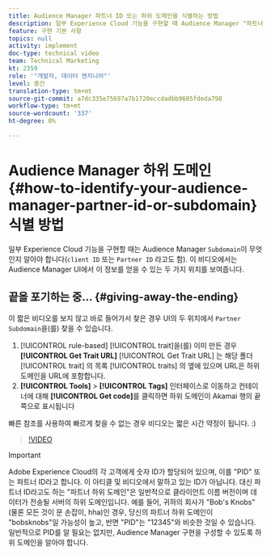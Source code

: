 ```yaml
---
title: Audience Manager 파트너 ID 또는 하위 도메인을 식별하는 방법
description: 일부 Experience Cloud 기능을 구현할 때 Audience Manager "파트너 ID"가 무엇인지 알아야 합니다("클라이언트 ID" 또는 "하위 도메인"이라고도 함). 이 비디오에서는 Audience Manager UI에서 이 ID를 얻을 수 있는 두 가지 위치를 보여줍니다.
feature: 구현 기본 사항
topics: null
activity: implement
doc-type: technical video
team: Technical Marketing
kt: 2359
role: '"개발자, 데이터 엔지니어"'
level: 중간
translation-type: tm+mt
source-git-commit: a7dc335e75697a7b1720eccdadbb9605fdeda798
workflow-type: tm+mt
source-wordcount: '337'
ht-degree: 0%

---
```



# Audience Manager 하위 도메인 {#how-to-identify-your-audience-manager-partner-id-or-subdomain} 식별 방법

일부 Experience Cloud 기능을 구현할 때는 Audience Manager `Subdomain`이 무엇인지 알아야 합니다(`client ID` 또는 `Partner ID` 라고도 함). 이 비디오에서는 Audience Manager UI에서 이 정보를 얻을 수 있는 두 가지 위치를 보여줍니다.

## 끝을 포기하는 중... {#giving-away-the-ending}

이 짧은 비디오를 보지 않고 바로 들어가서 찾은 경우 UI의 두 위치에서 `Partner Subdomain`을(를) 찾을 수 있습니다.

1. [!UICONTROL rule-based] [!UICONTROL trait]을(를) 이미 만든 경우 **[!UICONTROL Get Trait URL]**
   [!UICONTROL Get Trait URL] 는 해당 폴더 [!UICONTROL trait] 의 목록 [!UICONTROL traits] 의 옆에 있으며 URL은 하위 도메인을 URL에 포함합니다.
1. **[!UICONTROL Tools]** > **[!UICONTROL Tags]** 인터페이스로 이동하고 컨테이너에 대해 **[!UICONTROL Get code]**&#x200B;를 클릭하면 하위 도메인이 Akamai 행의 끝 쪽으로 표시됩니다

빠른 참조를 사용하여 빠르게 찾을 수 없는 경우 비디오는 짧은 시간 약정이 됩니다. :)

>[!VIDEO](https://video.tv.adobe.com/v/25922/?quality=12)

>[!IMPORTANT]
>
>Adobe Experience Cloud의 각 고객에게 숫자 ID가 할당되어 있으며, 이를 &quot;PID&quot; 또는 파트너 ID라고 합니다. 이 아티클 및 비디오에서 말하고 있는 ID가 아닙니다. 대신 파트너 ID라고도 하는 &quot;파트너 하위 도메인&quot;은 일반적으로 클라이언트 이름 버전이며 데이터가 전송될 서버의 하위 도메인입니다. 예를 들어, 귀하의 회사가 &quot;Bob&#39;s Knobs&quot;(물론 모든 것이 문 손잡이, hha)인 경우, 당신의 파트너 하위 도메인이 &quot;bobsknobs&quot;일 가능성이 높고, 반면 &quot;PID&quot;는 &quot;12345&quot;와 비슷한 것일 수 있습니다. 일반적으로 PID를 알 필요는 없지만, Audience Manager 구현을 구성할 수 있도록 하위 도메인을 알아야 합니다.

